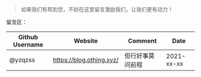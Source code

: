> 如果我们有帮到您，不妨在这里留言激励我们，让我们更有动力！  

留言区：

| Github Username |       Website        |              Comment              |  Date  |
| --------------- | -------------------- | --------------------------------- | ------ |
| @yzqzss         | https://blog.othing.xyz/ |           但行好事莫问前程       | 2021-xx-xx |
